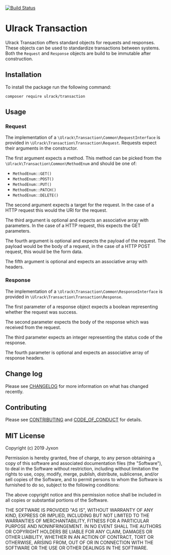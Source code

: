 [![Build Status](https://travis-ci.com/ulrack/transaction.svg?branch=master)](https://travis-ci.com/ulrack/transaction)

# Ulrack Transaction

Ulrack Transaction offers standard objects for requests and responses.
These objects can be used to standardize transactions between systems.
Both the `Request` and `Response` objects are build to be immutable after construction.

## Installation

To install the package run the following command:

```
composer require ulrack/transaction
```

## Usage

### Request

The implementation of a `\Ulrack\Transaction\Common\RequestInterface` is provided
in `\Ulrack\Transaction\Transaction\Request`.
Requests expect their arguments in the constructor.

The first argument expects a method. This method can be picked from the
`\Ulrack\Transaction\Common\MethodEnum` and should be one of:
- `MethodEnum::GET()`
- `MethodEnum::POST()`
- `MethodEnum::PUT()`
- `MethodEnum::PATCH()`
- `MethodEnum::DELETE()`

The second argument expects a target for the request.
In the case of a HTTP request this would the URI for the request.

The third argument is optional and expects an associative array with parameters.
In the case of a HTTP request, this expects the GET parameters.

The fourth argument is optional and expects the payload of the request.
The payload would be the body of a request, in the case of a HTTP POST request, this would be the form data.

The fifth argument is optional and expects an associative array with headers.

### Response

The implementation of a `\Ulrack\Transaction\Common\ResponseInterface` is provided
in `\Ulrack\Transaction\Transaction\Response`.

The first parameter of a response object expects a boolean representing whether the request was success.

The second parameter expects the body of the response which was received from the request.

The third parameter expects an integer representing the status code of the response.

The fourth parameter is optional and expects an associative array of response headers.

## Change log

Please see [CHANGELOG](CHANGELOG.md) for more information on what has changed recently.

## Contributing

Please see [CONTRIBUTING](CONTRIBUTING.md) and [CODE_OF_CONDUCT](CODE_OF_CONDUCT.md) for details.

## MIT License

Copyright (c) 2019 Jyxon

Permission is hereby granted, free of charge, to any person obtaining a copy
of this software and associated documentation files (the "Software"), to deal
in the Software without restriction, including without limitation the rights
to use, copy, modify, merge, publish, distribute, sublicense, and/or sell
copies of the Software, and to permit persons to whom the Software is
furnished to do so, subject to the following conditions:

The above copyright notice and this permission notice shall be included in all
copies or substantial portions of the Software.

THE SOFTWARE IS PROVIDED "AS IS", WITHOUT WARRANTY OF ANY KIND, EXPRESS OR
IMPLIED, INCLUDING BUT NOT LIMITED TO THE WARRANTIES OF MERCHANTABILITY,
FITNESS FOR A PARTICULAR PURPOSE AND NONINFRINGEMENT. IN NO EVENT SHALL THE
AUTHORS OR COPYRIGHT HOLDERS BE LIABLE FOR ANY CLAIM, DAMAGES OR OTHER
LIABILITY, WHETHER IN AN ACTION OF CONTRACT, TORT OR OTHERWISE, ARISING FROM,
OUT OF OR IN CONNECTION WITH THE SOFTWARE OR THE USE OR OTHER DEALINGS IN THE
SOFTWARE.
